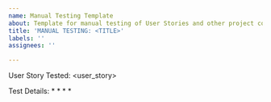 ```yaml
---
name: Manual Testing Template
about: Template for manual testing of User Stories and other project components
title: 'MANUAL TESTING: <TITLE>'
labels: ''
assignees: ''

---
```


User Story Tested: <user_story>

Test Details:
* 
*
*
*
